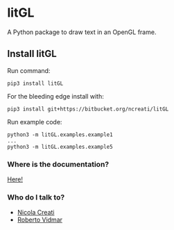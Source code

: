 # litGL
A Python package to draw text in an OpenGL frame.


## Install litGL ##
Run command:
    
    pip3 install litGL 

For the bleeding edge install with:

    pip3 install git+https://bitbucket.org/ncreati/litGL

Run example code:

    python3 -m litGL.examples.example1
    ...
    python3 -m litGL.examples.example5

### Where is the documentation? ###
[Here!](http:///bitbucket.org/ncreati/litGL/doc/html)

### Who do I talk to? ###

* [Nicola Creati](http://www.inogs.it//users/nicola-creati)
* [Roberto Vidmar](http://www.inogs.it//users/roberto-vidmar)
